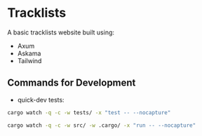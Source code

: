 # Tracklists

A basic tracklists website built using:

- Axum
- Askama
- Tailwind

## Commands for Development

- quick-dev tests:

```bash
cargo watch -q -c -w tests/ -x "test -- --nocapture"
```

```bash
cargo watch -q -c -w src/ -w .cargo/ -x "run -- --nocapture"
```
